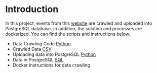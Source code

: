 # Introduction

In this project, events from this [website](https://www.lucernefestival.ch/en/program/summer-festival-23) are crawled and uploaded into PostgreSQL database. In addition, the solution and processes are dockerized. You can find the scripts and instructions below.

- Data Crawling Code [Python](https://github.com/alkimcelik/future_demand_case/blob/main/data_crawling.py)
- Crawled Data [CSV](https://github.com/alkimcelik/future_demand_case/blob/main/crawled_data.csv)
- Uploading data into PostgreSQL [Python](https://github.com/alkimcelik/future_demand_case/blob/main/uploading_data_to_postgresql.py)
- Data in PostgreSQL [SQL](https://github.com/alkimcelik/future_demand_case/blob/main/future_demand_case_alkim.sql)
- Docker instructions for data crawling
